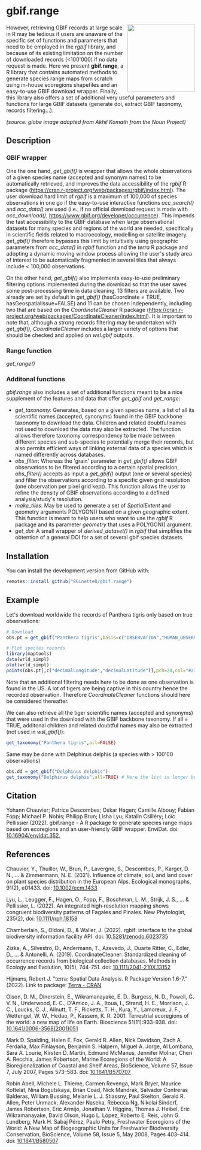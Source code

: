# gbif.range

[<img align="right" width="180" height="180" src="https://user-images.githubusercontent.com/43674773/198343094-822ff0f1-72de-4b0d-b293-ced27de96190.png">](https://www.gbif.org)

<p class="text-center"><Although species range may be obtained using expert maps (IUCN - https://www.iucnredlist.org/resources/spatial-data-download, EUFORGEN - https://www.euforgen.org/species/) or modeling methods, expert data is often species-limited and statistical models need more technical expertise as well as many species observations. When unavailable, such information may be extracted from the Global Biodiversity Information facility (GBIF), the largest public data repository inventorying georeferenced species observations worldwide.></p>

However, retrieving GBIF records at large scale in R may be tedious if users are unaware of the specific set of functions and parameters that need to be employed in the *rgbif* library, and because of its existing limitation on the number of downloaded records (<100'000) if no data request is made. Here we present **gbif.range**, a R library that contains automated methods to generate species range maps from scratch using in-house ecoregions shapefiles and an easy-to-use GBIF download wrapper. Finally, this library also offers a set of additional very useful parameters and functions for large GBIF datasets (generate doi, extract GBIF taxonomy, records filtering...).

_(source: globe image adapted from Akhil Komath from the Noun Project)_

## Description
### GBIF wrapper

One the one hand, *get_gbif()* is wrapper that allows the whole observations of a given species name (accepted and synonym names) to be automatically retrieved, and improves the data accessibility of the *rgbif* R package (https://cran.r-project.org/web/packages/rgbif/index.html). The user download hard limit of *rgbif* is a maximum of 100,000 of species observations in one go if the easy-to-use interactive functions *occ_search()* and *occ_data()* are used (i.e., if no official download request is made with *occ_download()*, https://www.gbif.org/developer/occurrence). This impends the fast accessibility to the GBIF database when large observational datasets for many species and regions of the world are needed, specifically in scientific fields related to macroecology, modelling or satellite imagery. *get_gbif()* therefore bypasses this limit by intuitively using geographic parameters from *occ_data()* in *rgbif* function and the *terra* R package and adopting a dynamic moving window process allowing the user's study area of interest to be automatically fragmented in several tiles that always include < 100,000 observations.

On the other hand, *get_gbif()* also implements easy-to-use preliminary filtering options implemented during the download so that the user saves some post-processing time in data cleaning. 13 filters are available. Two already are set by default in *get_gbif()* (hasCoordinate = TRUE, hasGeospatialIssue=FALSE) and 11 can be chosen independently, including two that are based on the *CoordinateCleaner* R package (https://cran.r-project.org/web/packages/CoordinateCleaner/index.html). It is important to note that, although a strong records filtering may be undertaken with *get_gbif()*, *CoordinateCleaner* includes a larger variety of options that should be checked and applied on *wsl.gbif* outputs.

### Range function

*get_range()* 

###  Additonal functions

*gbif.range* also includes a set of additional functions meant to be a nice supplement of the features and data that offer *get_gbif* and *get_range*:
  - *get_taxonomy*: Generates, based on a given species name, a list of all its scientific names
  (accepted, synonyms) found in the GBIF backbone taxonomy to download the data. Children and related
  doubtful names not used to download the data may also be extracted. The function allows therefore taxonomy
  correspondency to be made between different species and sub-species to potentially merge their records,
  but also permits efficient ways of linking external data of a species which is named differently across databases.
  - *obs_filter*: Whereas the 'grain' parameter in *get_gbif()* allows GBIF observations to be filtered
  according to a certain spatial precision, *obs_filter()* accepts as input a *get_gbif()* output (one or
  several species) and filter the observations according to a specific given grid resolution (one observation
  per pixel grid kept). This function allows the user to refine the density of GBIF observations according to
  a defined analysis/study's resolution.
  - *make_tiles*: May be used to generate a set of *SpatialExtent* and geometry arguments POLYGON() based on a given
  geographic extent. This function is meant to help users who want to use the *rgbif* R package and its parameter
  *geometry* that uses a POLYGON() argument.
  - *get_doi*: A small wrapper of *derived_dataset()* in *rgbif* that simplifies the obtention of a general DOI
  for a set of several gbif species datasets.

## Installation

You can install the development version from GitHub with:

``` r
remotes::install_github("8Ginette8/gbif.range")
```

## Example

Let's download worldwide the records of Panthera tigris only based on true observations:

``` r
# Download
obs.pt = get_gbif("Panthera tigris",basis=c("OBSERVATION","HUMAN_OBSERVATION"))

# Plot species records
library(maptools)
data(wrld_simpl)
plot(wrld_simpl)
points(obs.pt[,c("decimalLongitude","decimalLatitude")],pch=20,col="#238b4550",cex=4)
```

Note that an additional filtering needs here to be done as one observation is found in the US. A lot of tigers are being captive in this country hence the recorded observation. Therefore *CoordinateCleaner* functions should here be considered thereafter.

We can also retrieve all the tiger scientific names (accepted and synonyms) that were used in the download with the GBIF backbone taxonomy. If all = TRUE, additonal children and related doubtful names may also be extracted (not used in *wsl_gbif()*):

``` r
get_taxonomy("Panthera tigris",all=FALSE)
```

Same may be done with Delphinus delphis (a species with > 100'00 observations)

``` r
obs.dd = get_gbif("Delphinus delphis")
get_taxonomy("Delphinus delphis",all=TRUE) # Here the list is longer because 'all=TRUE' includes every names (even doubtful)
```

## Citation
Yohann Chauvier; Patrice Descombes; Oskar Hagen; Camille Albouy; Fabian Fopp; Michael P. Nobis; Philipp Brun; Lisha Lyu; Katalin Csilléry; Loïc Pellissier (2022). gbif.range - A R package to generate species range maps based on ecoregions and an user-friendly GBIF wrapper. EnviDat. doi: <a href="https://www.envidat.ch/#/metadata/gbif-range-r">10.16904/envidat.352.</a>

## References

Chauvier, Y., Thuiller, W., Brun, P., Lavergne, S., Descombes, P., Karger, D. N., ... & Zimmermann, N. E. (2021). Influence of climate, soil, and land cover on plant species distribution in the European Alps. Ecological monographs, 91(2), e01433. doi: <a href="https://doi.org/10.1002/ecm.1433">10.1002/ecm.1433</a>

Lyu, L., Leugger, F., Hagen, O., Fopp, F., Boschman, L. M., Strijk, J. S., ... & Pellissier, L. (2022). An integrated high‐resolution mapping shows congruent biodiversity patterns of Fagales and Pinales. New Phytologist, 235(2), doi: <a href="https://doi.org/10.1111/nph.18158">10.1111/nph.18158</a>

Chamberlain, S., Oldoni, D., & Waller, J. (2022). rgbif: interface to the global biodiversity information facility API. doi: <a href="https://doi.org/10.5281/zenodo.6023735">10.5281/zenodo.6023735</a>

Zizka, A., Silvestro, D., Andermann, T., Azevedo, J., Duarte Ritter, C., Edler, D., ... & Antonelli, A. (2019). CoordinateCleaner: Standardized cleaning of occurrence records from biological collection databases. Methods in Ecology and Evolution, 10(5), 744-751. doi: <a href="https://doi.org/10.1111/2041-210X.13152">10.1111/2041-210X.13152</a>

Hijmans, Robert J. "terra: Spatial Data Analysis. R Package Version 1.6-7." (2022). Link to package: <a href="https://cran.r-project.org/web/packages/terra/index.html">Terra - CRAN</a>

Olson, D. M., Dinerstein, E., Wikramanayake, E. D., Burgess, N. D., Powell, G. V. N., Underwood, E. C., D'Amico, J. A., Itoua, I., Strand, H. E., Morrison, J. C., Loucks, C. J., Allnutt, T. F., Ricketts, T. H., Kura, Y., Lamoreux, J. F., Wettengel, W. W., Hedao, P., Kassem, K. R. 2001. Terrestrial ecoregions of the world: a new map of life on Earth. Bioscience 51(11):933-938.  doi: <a href="https://doi.org/10.1641/0006-3568(2001)051[0933:TEOTWA]2.0.CO;2">10.1641/0006-3568(2001)051</a>

Mark D. Spalding, Helen E. Fox, Gerald R. Allen, Nick Davidson, Zach A. Ferdaña, Max Finlayson, Benjamin S. Halpern, Miguel A. Jorge, Al Lombana, Sara A. Lourie, Kirsten D. Martin, Edmund McManus, Jennifer Molnar, Cheri A. Recchia, James Robertson, Marine Ecoregions of the World: A Bioregionalization of Coastal and Shelf Areas, BioScience, Volume 57, Issue 7, July 2007, Pages 573–583. doi: <a href="https://doi.org/10.1641/B570707">10.1641/B570707</a>

Robin Abell, Michele L. Thieme, Carmen Revenga, Mark Bryer, Maurice Kottelat, Nina Bogutskaya, Brian Coad, Nick Mandrak, Salvador Contreras Balderas, William Bussing, Melanie L. J. Stiassny, Paul Skelton, Gerald R. Allen, Peter Unmack, Alexander Naseka, Rebecca Ng, Nikolai Sindorf, James Robertson, Eric Armijo, Jonathan V. Higgins, Thomas J. Heibel, Eric Wikramanayake, David Olson, Hugo L. López, Roberto E. Reis, John G. Lundberg, Mark H. Sabaj Pérez, Paulo Petry, Freshwater Ecoregions of the World: A New Map of Biogeographic Units for Freshwater Biodiversity Conservation, BioScience, Volume 58, Issue 5, May 2008, Pages 403–414. doi: <a href="https://doi.org/https://doi.org/10.1641/B580507">10.1641/B580507</a>
